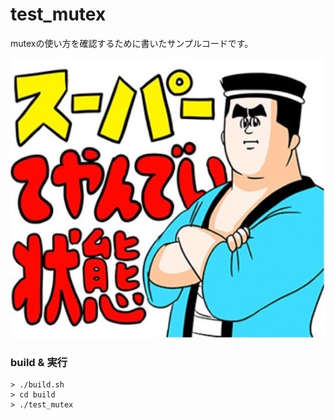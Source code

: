 # test_mutex
mutexの使い方を確認するために書いたサンプルコードです。

![スーパーてやんでぃ状態](./image.jpg)

### build & 実行
```
> ./build.sh
> cd build
> ./test_mutex
```


